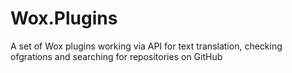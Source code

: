 # Wox.Plugins
A set of Wox plugins working via API for text translation, checking ofgrations and searching for repositories on GitHub
